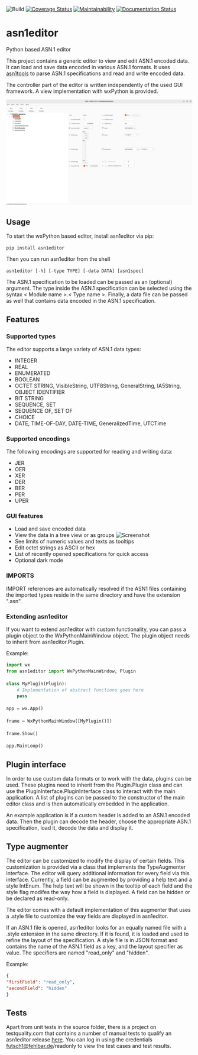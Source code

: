 ![Build](https://github.com/Futsch1/asn1editor/workflows/Build/badge.svg)
[![Coverage Status](https://coveralls.io/repos/github/Futsch1/asn1editor/badge.svg?branch=master)](https://coveralls.io/github/Futsch1/asn1editor?branch=master)
[![Maintainability](https://api.codeclimate.com/v1/badges/b2492b88948ace2e8a14/maintainability)](https://codeclimate.com/github/Futsch1/asn1editor/maintainability)
[![Documentation Status](https://readthedocs.org/projects/asn1editor/badge/?version=latest)](https://asn1editor.readthedocs.io/en/latest/?badge=latest)
# asn1editor
Python based ASN.1 editor

This project contains a generic editor to view and edit ASN.1 encoded data. 
It can load and save data encoded in various ASN.1 formats. It uses
[asn1tools](https://github.com/eerimoq/asn1tools) to parse
ASN.1 specifications and read and write encoded data.

The controller part of the editor is written independently of the 
used GUI framework. A view implementation with wxPython is provided.

![Screenshot](docs/screenshot_tree.png?raw=true "asn1editor")

## Usage
To start the wxPython based editor, install asn1editor via pip:

```pip install asn1editor```

Then you can run asn1editor from the shell

```asn1editor [-h] [-type TYPE] [-data DATA] [asn1spec]```

The ASN.1 specification to be loaded can be passed as an (optional) argument. The type inside the ASN.1 specification can be selected using the syntax < Module
name >.< Type name >. Finally, a data file can be passed as well that contains data encoded in the ASN.1 specification.

## Features

### Supported types
The editor supports a large variety of ASN.1 data types:
- INTEGER
- REAL
- ENUMERATED
- BOOLEAN
- OCTET STRING, VisibleString, UTF8String, GeneralString, IA5String, OBJECT IDENTIFIER
- BIT STRING
- SEQUENCE, SET
- SEQUENCE OF, SET OF
- CHOICE
- DATE, TIME-OF-DAY, DATE-TIME, GeneralizedTime, UTCTime

### Supported encodings
The following encodings are supported for reading and writing data:

- JER
- OER
- XER
- DER
- BER
- PER
- UPER

### GUI features
- Load and save encoded data
- View the data in a tree view or as groups
![Screenshot](docs/screenshot_groups.png?raw=true "asn1editor group view")
- See limits of numeric values and texts as tooltips
- Edit octet strings as ASCII or hex
- List of recently opened specifications for quick access
- Optional dark mode

### IMPORTS
IMPORT references are automatically resolved if the ASN1 files containing the imported types 
reside in the same directory and have the extension ".asn". 

### Extending asn1editor

If you want to extend asn1editor with custom functionality, you can pass a plugin object to the WxPythonMainWindow object.
The plugin object needs to inherit from asn1editor.Plugin.

Example:

```python
import wx
from asn1editor import WxPythonMainWindow, Plugin

class MyPlugin(Plugin):
    # Implementation of abstract functions goes here
    pass

app = wx.App()

frame = WxPythonMainWindow([MyPlugin()])

frame.Show()

app.MainLoop()
```

## Plugin interface

In order to use custom data formats or to work with the data, plugins can be used. These plugins need to inherit from the Plugin.Plugin class and can use the
PluginInterface.PluginInterface class to interact with the main application. A list of plugins can be passed to the constructor of the main editor class and is
then automatically embedded in the application.

An example application is if a custom header is added to an ASN.1 encoded data. Then the plugin can decode the header, choose the appropriate ASN.1
specification, load it, decode the data and display it.

## Type augmenter

The editor can be customized to modify the display of certain fields. This customization is provided via a class that implements the TypeAugmenter interface.
The editor will query additional information for every field via this interface. Currently, a field can be augmented by providing a help text and a style
IntEnum. The help text will be shown in the tooltip of each field and the style flag modifes the way how a field is displayed. A field can be hidden or be
declared as read-only.

The editor comes with a default implementation of this augmenter that uses a .style file to customize the way fields are displayed in asn1editor.

If an ASN.1 file is opened, asn1editor looks for an equally named file with a .style extension in the same directory. If it is found, it is loaded and used to
refine the layout of the specification. A style file is in JSON format and contains the name of the ASN.1 field as a key, and the layout specifier as value. The
specifiers are named "read_only" and "hidden".

Example:

  ```json
  {
  "firstField": "read_only",
  "secondField": "hidden"
}
  ```

## Tests

Apart from unit tests in the source folder, there is a project on testquality.com that contains a number of manual tests to qualify an asn1editor
release [here](https://futsch1.testquality.com). You can log in using the credentials futsch1@fehlbar.de/readonly to view the test cases and test results.
